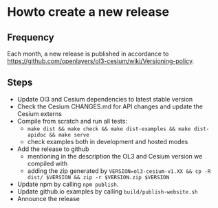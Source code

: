 # Howto create a new release

## Frequency
Each month, a new release is published in accordance to https://github.com/openlayers/ol3-cesium/wiki/Versioning-policy.

## Steps
- Update Ol3 and Cesium dependencies to latest stable version
- Check the Cesium CHANGES.md for API changes and update the Cesium externs
- Compile from scratch and run all tests:
  - `make dist && make check && make dist-examples && make dist-apidoc && make serve`
  - check examples both in development and hosted modes
- Add the release to github
  - mentioning in the description the OL3 and Cesium version we compiled with
  - adding the zip generated by `VERSION=ol3-cesium-v1.XX && cp -R dist/ $VERSION && zip -r $VERSION.zip $VERSION`
- Update npm by calling `npm publish`.
- Update github.io examples by calling `build/publish-website.sh`
- Announce the release
